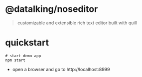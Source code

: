 # @datalking/noseditor

> customizable and extensible rich text editor built with quill

# quickstart

```shell
# start demo app
npm start
```

- open a browser and go to http://localhost:8999
